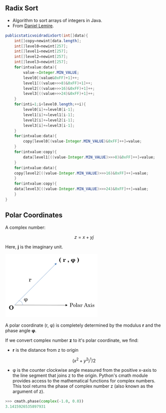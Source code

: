 ## Radix Sort
- Algorithm to sort arrays of integers in Java.
- From [Daniel Lemire](https://lemire.me/blog/2021/04/09/how-fast-can-you-sort-arrays-of-integers-in-java/).
```java
publicstaticvoidradixSort(int[]data){
	int[]copy=newint[data.length];
	int[]level0=newint[257];
	int[]level1=newint[257];
	int[]level2=newint[257];
	int[]level3=newint[257];
	for(intvalue:data){
		value-=Integer.MIN_VALUE;
		level0[(value&0xFF)+1]++;
		level1[((value>>>8)&0xFF)+1]++;
		level2[((value>>>16)&0xFF)+1]++;
		level3[((value>>>24)&0xFF)+1]++;
	}
	for(inti=1;i<level0.length;++i){
		level0[i]+=level0[i-1];
		level1[i]+=level1[i-1];
		level2[i]+=level2[i-1];
		level3[i]+=level3[i-1];
	}
	for(intvalue:data){
		copy[level0[(value-Integer.MIN_VALUE)&0xFF]++]=value;
	}
	for(intvalue:copy){
		data[level1[((value-Integer.MIN_VALUE)>>>8)&0xFF]++]=value;
	}
	for(intvalue:data){
	copy[level2[((value-Integer.MIN_VALUE)>>>16)&0xFF]++]=value;
	}
	for(intvalue:copy){
	data[level3[((value-Integer.MIN_VALUE)>>>24)&0xFF]++]=value;
	}
}
```
## Polar Coordinates
A complex number: 
```math
z=x+yj
```
Here, **j** is the imaginary unit.

![Object](Polar.PNG)

A polar coordinate (r, φ) is completely determined by the modulus **r** and the phase angle **φ**.

If we convert complex number **z** to it's polar coordinate, we find:
- **r** is the distance from z to origin
```math
(x^2+y^2)^1/2
```
- φ is the counter clockwise angle measured from the positive x-axis to the line segment that joins z to the origin.
Python's cmath module provides access to the mathematical functions for complex numbers. This tool returns the phase of complex number z (also known as the argument of z).
```python
>>> cmath.phase(complex(-1.0, 0.0))
3.1415926535897931
```
